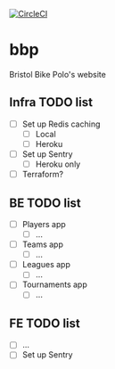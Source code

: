 [![CircleCI](https://circleci.com/gh/bcdickinson/bbp.svg?style=svg&circle-token=33a0f73e51a4a9cf976a97afe081a2b288cacceb)](https://circleci.com/gh/bcdickinson/bbp)

# bbp
Bristol Bike Polo's website

## Infra TODO list
- [ ] Set up Redis caching
  - [ ] Local
  - [ ] Heroku
- [ ] Set up Sentry
  - [ ] Heroku only
- [ ] Terraform?
  
## BE TODO list
- [ ] Players app
  - [ ] ...
- [ ] Teams app
  - [ ] ...
- [ ] Leagues app
  - [ ] ...
- [ ] Tournaments app
  - [ ] ...
  
## FE TODO list
- [ ] ...
- [ ] Set up Sentry
